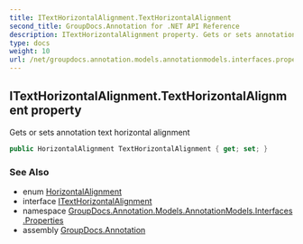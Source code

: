 ```yaml
---
title: ITextHorizontalAlignment.TextHorizontalAlignment
second_title: GroupDocs.Annotation for .NET API Reference
description: ITextHorizontalAlignment property. Gets or sets annotation text horizontal alignment
type: docs
weight: 10
url: /net/groupdocs.annotation.models.annotationmodels.interfaces.properties/itexthorizontalalignment/texthorizontalalignment/
---
```

## ITextHorizontalAlignment.TextHorizontalAlignment property

Gets or sets annotation text horizontal alignment

```csharp
public HorizontalAlignment TextHorizontalAlignment { get; set; }
```

### See Also

* enum [HorizontalAlignment](../../../groupdocs.annotation.models/horizontalalignment/)
* interface [ITextHorizontalAlignment](../)
* namespace [GroupDocs.Annotation.Models.AnnotationModels.Interfaces.Properties](../../itexthorizontalalignment/)
* assembly [GroupDocs.Annotation](../../../)


